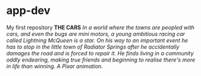 # app-dev
My first repository
**THE CARS**
*In a world where the towns are peopled with cars, and even the bugs are mini motors, a young ambitious racing car called Lightning McQueen is a star. On his way to an important event he has to stop in the little town of Radiator Springs after he accidentally damages the road and is forced to repair it. He finds living in a community oddly endearing, making true friends and beginning to realise there's more in life than winning. A Pixar animation.*
